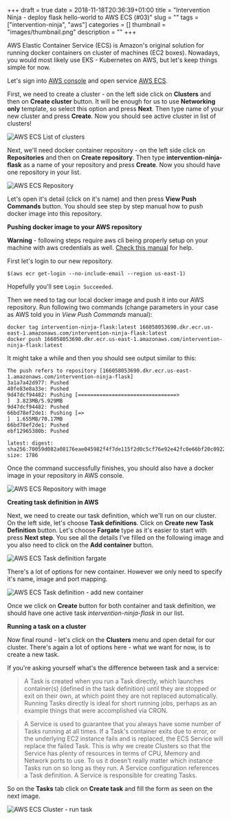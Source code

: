 +++
draft = true
date = 2018-11-18T20:36:39+01:00
title = "Intervention Ninja - deploy flask hello-world to AWS ECS (#03)"
slug = ""
tags = ["intervention-ninja", "aws"]
categories = []
thumbnail = "images/thumbnail.png"
description = ""
+++

AWS Elastic Container Service (ECS) is Amazon's original solution for running docker containers on cluster of machines (EC2 boxes). 
Nowadays, you would most likely use EKS - Kubernetes on AWS, but let's keep things simple for now.

Let's sign into <a href="https://console.aws.amazon.com" target="_blank">AWS console</a> and 
open service <a href="https://console.aws.amazon.com/ecs/" target="_blank">AWS ECS</a>.

First, we need to create a cluster - on the left side click on **Clusters** and then on **Create cluster** button.
It will be enough for us to use **Networking only** template, so select this option and press **Next**. 
Then type name of your new cluster and press **Create**. Now you should see active cluster in list of clusters!

![AWS ECS List of clusters](images/ecs_clusters.png)

Next, we'll need docker container repository - on the left side click on **Repositories** and then on **Create repository**.
Then type **intervention-ninja-flask** as a name of your repository and press **Create**. Now you should have one repository in your list. 

![AWS ECS Repository](images/ecs_repository.png)

Let's open it's detail (click on it's name) and then press **View Push Commands** button.
You should see step by step manual how to push docker image into this repository.

**Pushing docker image to your AWS repository**

**Warning** - following steps require aws cli being properly setup on your machine with aws credentials as well. 
<a href="https://docs.aws.amazon.com/cli/latest/userguide/cli-chap-getting-started.html" target="_blank">Check this manual</a> for help. 

First let's login to our new repository.

```
$(aws ecr get-login --no-include-email --region us-east-1)
```

Hopefully you'll see ```Login Succeeded```.

Then we need to tag our local docker image and push it into our AWS repository. Run following two commands 
(change parameters in your case as AWS told you in *View Push Commands* manual):

``` 
docker tag intervention-ninja-flask:latest 166058053690.dkr.ecr.us-east-1.amazonaws.com/intervention-ninja-flask:latest
docker push 166058053690.dkr.ecr.us-east-1.amazonaws.com/intervention-ninja-flask:latest
```

It might take a while and then you should see output similar to this:

``` 
The push refers to repository [166058053690.dkr.ecr.us-east-1.amazonaws.com/intervention-ninja-flask]
3a1a7a42d977: Pushed 
40fe83e8a33e: Pushed 
9d47dcf94482: Pushing [================================>                  ]  3.823MB/5.929MB
9d47dcf94482: Pushed 
66bd78ef2de1: Pushing [=>                                                 ]  1.655MB/70.17MB
66bd78ef2de1: Pushed 
ebf12965380b: Pushed 

latest: digest: sha256:70059d082a08176eae045982f4f7de115f2d0c5cf76e92e42fc0e66bf20c0922 size: 1786
```

 Once the command successfully finishes, you should also have a docker image in your repository in AWS console.
 
![AWS ECS Repository with image](images/ecs_repository_image.png)

**Creating task definition in AWS**

Next, we need to create our task definition, which we'll run on our cluster. On the left side, let's choose **Task definitions**. 
Click on **Create new Task Definition** button. Let's choose **Fargate** type as it's easier to start with press **Next step**.
You see all the details I've filled on the following image and you also need to click on the **Add container** button. 

![AWS ECS Task definition fargate](images/ecs_task_definition_fargate.png)

There's a lot of options for new container. However we only need to specify it's name, image and port mapping. 

![AWS ECS Task definition - add new container](images/ecs_task_definition_container.png)

Once we click on **Create** button for both container and task definition, we should have one active task *intervention-ninja-flask* in our list.

**Running a task on a cluster**

Now final round - let's click on the **Clusters** menu and open detail for our cluster. 
There's again a lot of options here - what we want for now, is to create a new task.

If you're asking yourself what's the difference between task and a service: 

> A Task is created when you run a Task directly, which launches container(s) (defined in the task definition) until they are stopped or exit on their own, at which point they are not replaced automatically. Running Tasks directly is ideal for short running jobs, perhaps as an example things that were accomplished via CRON.

> A Service is used to guarantee that you always have some number of Tasks running at all times. If a Task's container exits due to error, or the underlying EC2 instance fails and is replaced, the ECS Service will replace the failed Task. This is why we create Clusters so that the Service has plenty of resources in terms of CPU, Memory and Network ports to use. To us it doesn't really matter which instance Tasks run on so long as they run. A Service configuration references a Task definition. A Service is responsible for creating Tasks. 

So on the **Tasks** tab click on **Create task** and fill the form as seen on the next image.

![AWS ECS Cluster - run task](images/ecs_run_task.png)